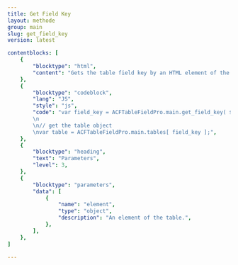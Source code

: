 ```yaml
---
title: Get Field Key
layout: methode
group: main
slug: get_field_key
version: latest

contentblocks: [
	{
		"blocktype": "html",
		"content": "Gets the table field key by an HTML element of the table."
	},
	{
		"blocktype": "codeblock",
		"lang": "JS",
		"style": "js",
		"code": "var field_key = ACFTableFieldPro.main.get_field_key( $element );
		\n
		\n// get the table object
		\nvar table = ACFTableFieldPro.main.tables[ field_key ];",
	},
	{
		"blocktype": "heading",
		"text": "Parameters",
		"level": 3,
	},
	{
		"blocktype": "parameters",
		"data": [
			{
				"name": "element",
				"type": "object",
				"description": "An element of the table.",
			},
		],
	},
]

---
```

